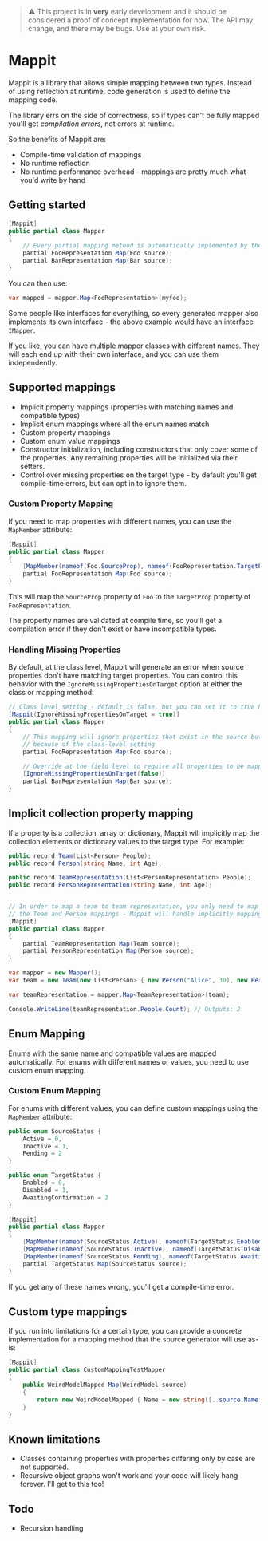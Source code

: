﻿> ⚠️ This project is in **very** early development and it should be considered a proof of concept implementation for now. The API may change, and there may be bugs. Use at your own risk.

# Mappit

Mappit is a library that allows simple mapping between two types. Instead of using reflection at runtime, code generation is used to define the mapping code.

The library errs on the side of correctness, so if types can't be fully mapped you'll get *compilation errors*, not errors at runtime.

So the benefits of Mappit are:

* Compile-time validation of mappings
* No runtime reflection
* No runtime performance overhead - mappings are pretty much what you'd write by hand

## Getting started

``` csharp
[Mappit]
public partial class Mapper
{
    // Every partial mapping method is automatically implemented by the source generator
    partial FooRepresentation Map(Foo source);
    partial BarRepresentation Map(Bar source);
}
```

You can then use:

``` csharp
var mapped = mapper.Map<FooRepresentation>(myfoo);
```

Some people like interfaces for everything, so every generated mapper also implements its own interface - the above example would have an interface `IMapper`.

If you like, you can have multiple mapper classes with different names. They will each end up with their own interface, and you can use them independently.

## Supported mappings

* Implicit property mappings (properties with matching names and compatible types)
* Implicit enum mappings where all the enum names match
* Custom property mappings 
* Custom enum value mappings
* Constructor initialization, including constructors that only cover some of the properties. Any remaining properties will be initialized via their setters.
* Control over missing properties on the target type - by default you'll get compile-time errors, but can opt in to ignore them.

### Custom Property Mapping

If you need to map properties with different names, you can use the `MapMember` attribute:

```csharp
[Mappit]
public partial class Mapper
{
    [MapMember(nameof(Foo.SourceProp), nameof(FooRepresentation.TargetProp))]
    partial FooRepresentation Map(Foo source);
}
```

This will map the `SourceProp` property of `Foo` to the `TargetProp` property of `FooRepresentation`. 

The property names are validated at compile time, so you'll get a compilation error if they don't exist or have incompatible types.

### Handling Missing Properties

By default, at the class level, Mappit will generate an error when source properties don't have matching target properties. You can control this behavior with the `IgnoreMissingPropertiesOnTarget` option at either
the class or mapping method:

```csharp
// Class level setting - default is false, but you can set it to true here
[Mappit(IgnoreMissingPropertiesOnTarget = true)]
public partial class Mapper
{
    // This mapping will ignore properties that exist in the source but not in the target
    // because of the class-level setting
    partial FooRepresentation Map(Foo source);
    
    // Override at the field level to require all properties to be mapped
    [IgnoreMissingPropertiesOnTarget(false)]
    partial BarRepresentation Map(Bar source);
}
```

## Implicit collection property mapping

If a property is a collection, array or dictionary, Mappit will implicitly map the collection elements or dictionary values to the target type. For example:

```csharp
public record Team(List<Person> People);
public record Person(string Name, int Age);

public record TeamRepresentation(List<PersonRepresentation> People);
public record PersonRepresentation(string Name, int Age);


// In order to map a team to team representation, you only need to map
// the Team and Person mappings - Mappit will handle implicitly mapping the collection
[Mappit]
public partial class Mapper
{
    partial TeamRepresentation Map(Team source);
    partial PersonRepresentation Map(Person source);
}

var mapper = new Mapper();
var team = new Team(new List<Person> { new Person("Alice", 30), new Person("Bob", 25) });

var teamRepresentation = mapper.Map<TeamRepresentation>(team);

Console.WriteLine(teamRepresentation.People.Count); // Outputs: 2
```

## Enum Mapping

Enums with the same name and compatible values are mapped automatically. For enums with different names or values, you need to use custom enum mapping.

### Custom Enum Mapping

For enums with different values, you can define custom mappings using the `MapMember` attribute:

```csharp
public enum SourceStatus { 
    Active = 0, 
    Inactive = 1,
    Pending = 2
}

public enum TargetStatus { 
    Enabled = 0, 
    Disabled = 1,
    AwaitingConfirmation = 2
}

[Mappit]
public partial class Mapper
{
    [MapMember(nameof(SourceStatus.Active), nameof(TargetStatus.Enabled))]
    [MapMember(nameof(SourceStatus.Inactive), nameof(TargetStatus.Disabled))]
    [MapMember(nameof(SourceStatus.Pending), nameof(TargetStatus.AwaitingConfirmation))]
    partial TargetStatus Map(SourceStatus source);
}
```

If you get any of these names wrong, you'll get a compile-time error.

## Custom type mappings

If you run into limitations for a certain type, you can provide a concrete implementation for a mapping method that the 
source generator will use as-is:

```csharp
[Mappit]
public partial class CustomMappingTestMapper
{
    public WeirdModelMapped Map(WeirdModel source)
    {
        return new WeirdModelMapped { Name = new string([..source.Name.Reverse()]) };
    }
}
```

## Known limitations

* Classes containing properties with properties differing only by case are not supported.
* Recursive object graphs won't work and your code will likely hang forever. I'll get to this too!

## Todo

* Recursion handling